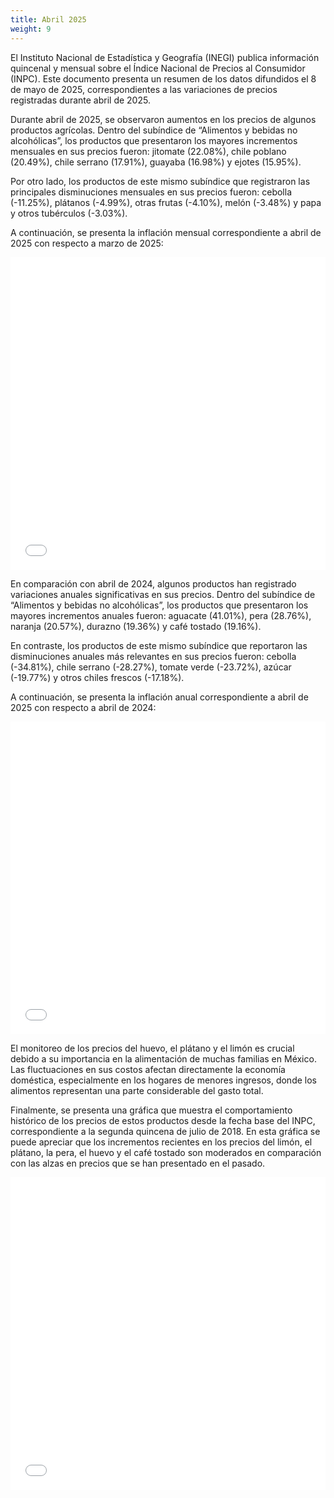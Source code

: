 ```yaml
---
title: Abril 2025
weight: 9
---
```


El Instituto Nacional de Estadística y Geografía (INEGI) publica información quincenal y mensual sobre el Índice Nacional de Precios al Consumidor (INPC). Este documento presenta un resumen de los datos difundidos el 8 de mayo de 2025, correspondientes a las variaciones de precios registradas durante abril de 2025.

Durante abril de 2025, se observaron aumentos en los precios de algunos productos agrícolas. Dentro del subíndice de “Alimentos y bebidas no alcohólicas”, los productos que presentaron los mayores incrementos mensuales en sus precios fueron: jitomate (22.08%), chile poblano (20.49%), chile serrano (17.91%), guayaba (16.98%) y ejotes (15.95%).

Por otro lado, los productos de este mismo subíndice que registraron las principales disminuciones mensuales en sus precios fueron: cebolla (-11.25%), plátanos (-4.99%), otras frutas (-4.10%), melón (-3.48%) y papa y otros tubérculos (-3.03%). 

A continuación, se presenta la inflación mensual correspondiente a abril de 2025 con respecto a marzo de 2025:

<iframe src="/treemap_inpc_mensual_abr25.html" width="100%" height="500" style="border:none;"></iframe>

En comparación con abril de 2024, algunos productos han registrado variaciones anuales significativas en sus precios. Dentro del subíndice de “Alimentos y bebidas no alcohólicas”, los productos que presentaron los mayores incrementos anuales fueron: aguacate (41.01%), pera (28.76%), naranja (20.57%), durazno (19.36%) y café tostado (19.16%). 

En contraste, los productos de este mismo subíndice que reportaron las disminuciones anuales más relevantes en sus precios fueron: cebolla (-34.81%), chile serrano (-28.27%), tomate verde (-23.72%), azúcar (-19.77%) y otros chiles frescos (-17.18%). 

A continuación, se presenta la inflación anual correspondiente a abril de 2025 con respecto a abril de 2024:

<iframe src="/treemap_inpc_anual_abr25.html" width="100%" height="500" style="border:none;"></iframe>

El monitoreo de los precios del huevo, el plátano y el limón es crucial debido a su importancia en la alimentación de muchas familias en México. Las fluctuaciones en sus costos afectan directamente la economía doméstica, especialmente en los hogares de menores ingresos, donde los alimentos representan una parte considerable del gasto total.

Finalmente, se presenta una gráfica que muestra el comportamiento histórico de los precios de estos productos desde la fecha base del INPC, correspondiente a la segunda quincena de julio de 2018. En esta gráfica se puede apreciar que los incrementos recientes en los precios del limón, el plátano, la pera, el huevo y el café tostado son moderados en comparación con las alzas en precios que se han presentado en el pasado.

<iframe src="/linesmar2025.html" width="100%" height="500" style="border:none;"></iframe>

